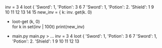 inv =
3
4
loot
{
'Sword': 1,
'Potion': 3
6
7
'Sword': 1,
'Potion': 2.
'Shield': 1
9
10
11
12
13
14
15
new_inv =
{
k: inv. get(k.
0)
+ loot-get (k, 0) \
for k
in set(inv | 100t)
print(new_inv)


* main.py
main.py > ... inv =
3
4
loot
{
'Sword': 1,
'Potion': 3
6
7
'Sword': 1,
'Potion': 2.
'Shield': 1
9
10
11
12
13
